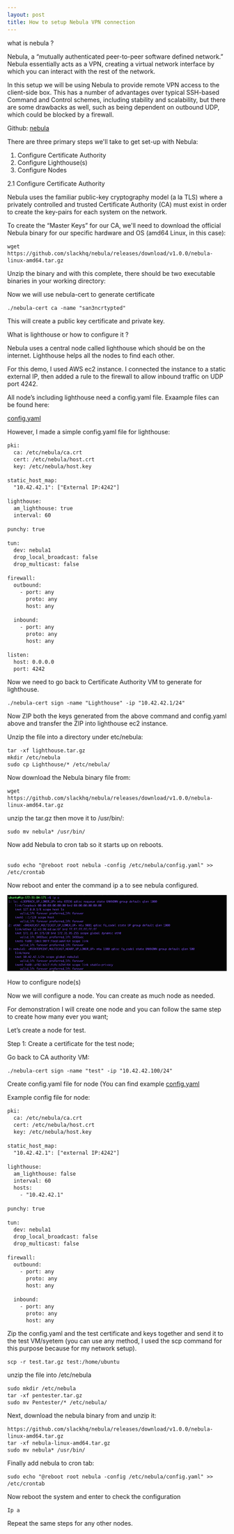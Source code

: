 ```yaml
---
layout: post
title: How to setup Nebula VPN connection
---
```

what is nebula ?

Nebula, a “mutually authenticated peer-to-peer software defined network.” Nebula essentially acts as a VPN, creating a virtual network interface by which you can interact with the rest of the network.

In this setup we will be using Nebula to provide remote VPN access to the client-side box. This has a number of advantages over typical SSH-based Command and Control schemes, including stability and scalability, but there are some drawbacks as well, such as being dependent on outbound UDP, which could be blocked by a firewall. 

Github: [nebula](https://github.com/slackhq/nebula/) 

There are three primary steps we'll take to get set-up with Nebula:

1.	Configure Certificate Authority
2.	Configure Lighthouse(s)
3.	Configure Nodes

2.1 Configure Certificate Authority 

Nebula uses the familiar public-key cryptography model (a la TLS) where a privately controlled and trusted Certificate Authority (CA) must exist in order to create the key-pairs for each system on the network.

To create the “Master Keys” for our CA, we'll need to download the official Nebula binary for our specific hardware and OS (amd64 Linux, in this case):

```
wget https://github.com/slackhq/nebula/releases/download/v1.0.0/nebula-linux-amd64.tar.gz
```
Unzip the binary and with this complete, there should be two executable binaries in your working directory:

Now we will use nebula-cert to generate certificate 

```
./nebula-cert ca -name "san3ncrtypted"
```

This will create a public key certificate and private key. 

What is lighthouse or how to configure it ?

Nebula uses a central node called lighthouse which should be on the internet. Lighthouse helps all the nodes to find each other. 

For this demo, I used AWS ec2 instance. I connected the instance to a static external IP, then added a rule to the firewall to allow inbound traffic on UDP port 4242.

All node’s including lighthouse need a config.yaml file. Exaample files can be found here: 

[config.yaml](https://github.com/slackhq/nebula/blob/master/examples/config.yml/)

However, I made a simple config.yaml file for lighthouse:

```
pki:
  ca: /etc/nebula/ca.crt
  cert: /etc/nebula/host.crt
  key: /etc/nebula/host.key

static_host_map:
  "10.42.42.1": ["External IP:4242"]

lighthouse:
  am_lighthouse: true
  interval: 60

punchy: true

tun:
  dev: nebula1
  drop_local_broadcast: false
  drop_multicast: false

firewall:
  outbound:
    - port: any
      proto: any
      host: any

  inbound:
    - port: any
      proto: any
      host: any

listen:
  host: 0.0.0.0
  port: 4242
```

Now we need to go back to Certificate Authority VM to generate for lighthouse. 

```
./nebula-cert sign -name "Lighthouse" -ip "10.42.42.1/24"
```

Now ZIP both the keys generated from the above command and config.yaml above and transfer the ZIP into lighthouse ec2 instance. 

Unzip the file into a directory under etc/nebula:

```
tar -xf lighthouse.tar.gz
mkdir /etc/nebula
sudo cp Lighthouse/* /etc/nebula/
```

Now download the Nebula binary file from:
```
wget https://github.com/slackhq/nebula/releases/download/v1.0.0/nebula-linux-amd64.tar.gz
```
unzip the tar.gz then move it to /usr/bin/:

```
sudo mv nebula* /usr/bin/
```

Now add Nebula to cron tab so it starts up on reboots.

```

sudo echo "@reboot root nebula -config /etc/nebula/config.yaml" >> /etc/crontab

```

Now reboot and enter the command ip a to see nebula configured.

![](/images/2020-1-10-nebula/1.png)


How to configure node(s)


Now we will configure a node. You can create as much node as needed.

For demonstration I will create one node and you can follow the same step to create how many ever you want;

Let’s create a node for test. 

Step 1: Create a certificate for the test node;

Go back to CA authority VM:

```
./nebula-cert sign -name "test" -ip "10.42.42.100/24"
```

Create config.yaml file for node (You can find example [config.yaml](https://github.com/slackhq/nebula/tree/master/examples/)

Example config file for node: 

```
pki:
  ca: /etc/nebula/ca.crt
  cert: /etc/nebula/host.crt
  key: /etc/nebula/host.key

static_host_map:
  "10.42.42.1": ["external IP:4242"]

lighthouse:
  am_lighthouse: false
  interval: 60
  hosts:
    - "10.42.42.1"

punchy: true

tun:
  dev: nebula1
  drop_local_broadcast: false
  drop_multicast: false

firewall:
  outbound:
    - port: any
      proto: any
      host: any

  inbound:
    - port: any
      proto: any
      host: any
```
Zip the config.yaml and the test certificate and keys together and send it to the test VM/syetem (you can use any method, I used the scp command for this purpose because for my network setup).

```
scp -r test.tar.gz test:/home/ubuntu
```

unzip the file into /etc/nebula

```
sudo mkdir /etc/nebula
tar -xf pentester.tar.gz
sudo mv Pentester/* /etc/nebula/
```

Next, download the nebula binary from and unzip it:

```
https://github.com/slackhq/nebula/releases/download/v1.0.0/nebula-linux-amd64.tar.gz
tar -xf nebula-linux-amd64.tar.gz
sudo mv nebula* /usr/bin/
```

Finally add nebula to cron tab: 

```
sudo echo "@reboot root nebula -config /etc/nebula/config.yaml" >> /etc/crontab
```

Now reboot the system and enter to check the configuration 

```
Ip a
```


Repeat the same steps for any other nodes.




